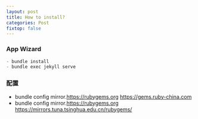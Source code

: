 ```yaml
---
layout: post
title: How to install?
categories: Post
fixtop: false
---
```

### App Wizard

``` csharp
- bundle install
- bundle exec jekyll serve
```

### 配置
- bundle config mirror.https://rubygems.org https://gems.ruby-china.com
- bundle config mirror.https://rubygems.org https://mirrors.tuna.tsinghua.edu.cn/rubygems/